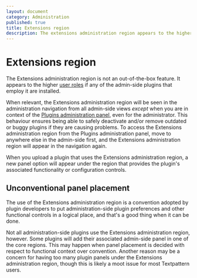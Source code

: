 ```yaml
---
layout: document
category: Administration
published: true
title: Extensions region
description: The extensions administration region appears to the higher user roles if any of the admin-side plugins that employ it are installed.
---
```


# Extensions region

The Extensions administration region is not an out-of-the-box feature. It appears to the higher [user roles](https://docs.textpattern.io/administration/user-roles-and-privileges) if any of the admin-side plugins that employ it are installed.

When relevant, the Extensions administration region will be seen in the administration navigation from all admin-side views *except* when you are in context of the [Plugins administration panel](https://docs.textpattern.io/administration/plugins-panel), even for the administrator. This behaviour ensures being able to safely deactivate and/or remove outdated or buggy plugins if they are causing problems. To access the Extensions administration region from the Plugins administration panel, move to anywhere else in the admin-side first, and the Extensions administration region will appear in the navigation again.

When you upload a plugin that uses the Extensions administration region, a new panel option will appear under the region that provides the plugin's associated functionality or configuration controls.

## Unconventional panel placement

The use of the Extensions administration region is a convention adopted by plugin developers to put administration-side plugin preferences and other functional controls in a logical place, and that's a good thing when it can be done.

Not all administration-side plugins use the Extensions administration region, however. Some plugins will add their associated admin-side panel in one of the core regions. This may happen when panel placement is decided with respect to functional context over convention. Another reason may be a concern for having too many plugin panels under the Extensions administration region, though this is likely a moot issue for most Textpattern users.

